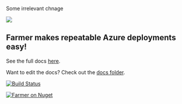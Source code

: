 
Some irrelevant chnage

![](Logo.png)

## Farmer makes repeatable Azure deployments easy!

See the full docs [here](https://compositionalit.github.io/farmer).

Want to edit the docs? Check out the [docs folder](https://github.com/CompositionalIT/farmer/tree/master/docs).

[![Build Status](https://compositional-it.visualstudio.com/Farmer/_apis/build/status/CompositionalIT.farmer?branchName=master)](https://compositional-it.visualstudio.com/Farmer/_build/latest?definitionId=14&branchName=master)

[![Farmer on Nuget](https://buildstats.info/nuget/farmer)](https://www.nuget.org/packages/farmer/)
